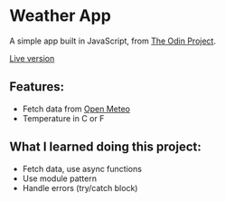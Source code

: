 # Weather App
A simple app built in JavaScript, from [The Odin Project](https://www.theodinproject.com/lessons/node-path-javascript-weather-app).

[Live version](https://federicaercole.github.io/weather-app/)

## Features:
- Fetch data from [Open Meteo](https://open-meteo.com/)
- Temperature in C or F

## What I learned doing this project:
- Fetch data, use async functions
- Use module pattern
- Handle errors (try/catch block)
